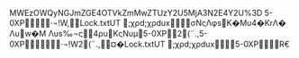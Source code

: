 
MWEzOWQyNGJmZGE4OTVkZmMwZTUzY2U5MjA3N2E4Y2U%3D
5-0XP   ·¬!W        ,     Lock.txtUT	 ;χρd;χρdux         σΝςΛφsΚ�Μυ4�ΚrΛ�
	Λυw­�Μ
Λυs‰¬ς4ρuΚςΝυµ 5-0XP2(¨.   ,   5-0XP   ·¬!W2(¨.   ,             ¤�    Lock.txtUT	 ;χρd;χρdux         5-0XP      R   €     
